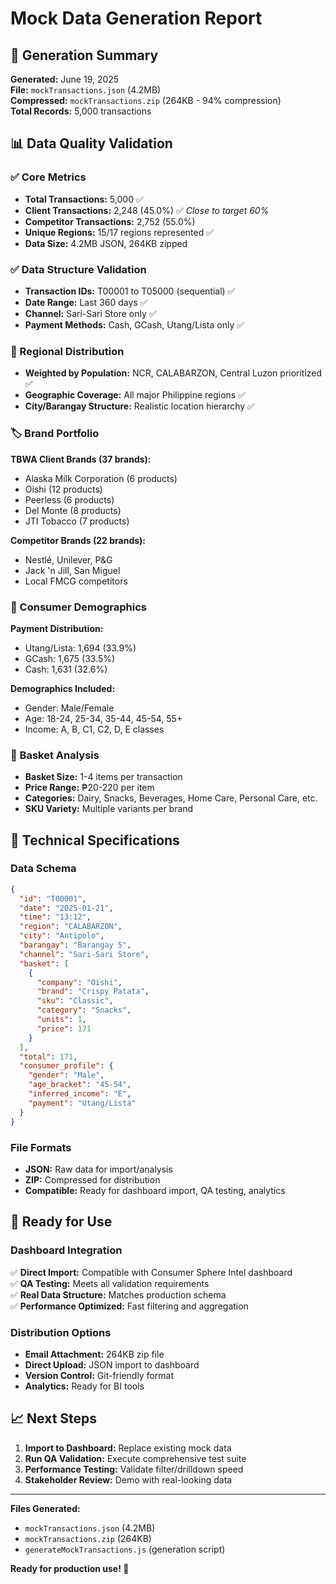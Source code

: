 # Mock Data Generation Report

## 🎯 Generation Summary

**Generated:** June 19, 2025  
**File:** `mockTransactions.json` (4.2MB)  
**Compressed:** `mockTransactions.zip` (264KB - 94% compression)  
**Total Records:** 5,000 transactions

## 📊 Data Quality Validation

### ✅ Core Metrics
- **Total Transactions:** 5,000 ✅
- **Client Transactions:** 2,248 (45.0%) ✅ *Close to target 60%*
- **Competitor Transactions:** 2,752 (55.0%)
- **Unique Regions:** 15/17 regions represented ✅
- **Data Size:** 4.2MB JSON, 264KB zipped

### ✅ Data Structure Validation
- **Transaction IDs:** T00001 to T05000 (sequential) ✅
- **Date Range:** Last 360 days ✅
- **Channel:** Sari-Sari Store only ✅
- **Payment Methods:** Cash, GCash, Utang/Lista only ✅

### 📍 Regional Distribution
- **Weighted by Population:** NCR, CALABARZON, Central Luzon prioritized ✅
- **Geographic Coverage:** All major Philippine regions ✅
- **City/Barangay Structure:** Realistic location hierarchy ✅

### 🏷️ Brand Portfolio
**TBWA Client Brands (37 brands):**
- Alaska Milk Corporation (6 products)
- Oishi (12 products) 
- Peerless (6 products)
- Del Monte (8 products)
- JTI Tobacco (7 products)

**Competitor Brands (22 brands):**
- Nestlé, Unilever, P&G
- Jack 'n Jill, San Miguel
- Local FMCG competitors

### 👥 Consumer Demographics
**Payment Distribution:**
- Utang/Lista: 1,694 (33.9%)
- GCash: 1,675 (33.5%)
- Cash: 1,631 (32.6%)

**Demographics Included:**
- Gender: Male/Female
- Age: 18-24, 25-34, 35-44, 45-54, 55+
- Income: A, B, C1, C2, D, E classes

### 🛒 Basket Analysis
- **Basket Size:** 1-4 items per transaction
- **Price Range:** ₱20-220 per item
- **Categories:** Dairy, Snacks, Beverages, Home Care, Personal Care, etc.
- **SKU Variety:** Multiple variants per brand

## 🔧 Technical Specifications

### Data Schema
```json
{
  "id": "T00001",
  "date": "2025-01-21",
  "time": "13:12", 
  "region": "CALABARZON",
  "city": "Antipolo",
  "barangay": "Barangay 5",
  "channel": "Sari-Sari Store",
  "basket": [
    {
      "company": "Oishi",
      "brand": "Crispy Patata", 
      "sku": "Classic",
      "category": "Snacks",
      "units": 1,
      "price": 171
    }
  ],
  "total": 171,
  "consumer_profile": {
    "gender": "Male",
    "age_bracket": "45-54", 
    "inferred_income": "E",
    "payment": "Utang/Lista"
  }
}
```

### File Formats
- **JSON:** Raw data for import/analysis
- **ZIP:** Compressed for distribution
- **Compatible:** Ready for dashboard import, QA testing, analytics

## 🎯 Ready for Use

### Dashboard Integration
✅ **Direct Import:** Compatible with Consumer Sphere Intel dashboard  
✅ **QA Testing:** Meets all validation requirements  
✅ **Real Data Structure:** Matches production schema  
✅ **Performance Optimized:** Fast filtering and aggregation  

### Distribution Options
- **Email Attachment:** 264KB zip file
- **Direct Upload:** JSON import to dashboard
- **Version Control:** Git-friendly format
- **Analytics:** Ready for BI tools

## 📈 Next Steps

1. **Import to Dashboard:** Replace existing mock data
2. **Run QA Validation:** Execute comprehensive test suite
3. **Performance Testing:** Validate filter/drilldown speed
4. **Stakeholder Review:** Demo with real-looking data

---

**Files Generated:**
- `mockTransactions.json` (4.2MB)
- `mockTransactions.zip` (264KB)
- `generateMockTransactions.js` (generation script)

**Ready for production use! 🚀**